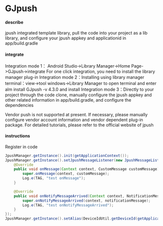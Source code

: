 # GJpush

#### describe
jpush integrated template library, pull the code into your project as a lib library, and configure your jpush appkey and applicationid in app/build.gradle


#### integrate
Integration mode 1： Android Studio->Library Manager->Home Page->GJpush->integrate For one click integration, you need to install the library manager plug-in
Integration mode 2：Installing using library manager terminal：view->tool windows->Library Manager to open terminal and enter alm install GJpush -v 4.3.0 and install
Integration mode 3：Directly to your project through the code clone, manually configure the jpush appkey and other related information in app/build.gradle, and configure the dependencies

Vendor push is not supported at present. If necessary, please manually configure vendor account information and vendor dependent plug-in package. For detailed tutorials, please refer to the official website of jpush

#### instructions
Register in code
```java
JpushManager.getInstance().init(getApplicationContext());
JpushManager.getInstance().setJpushMessageListener(new JpushMessageListener(){
    @Override
    public void onMessage(Context context, CustomMessage customMessage) {
        super.onMessage(context, customMessage);
        Log.e(TAG, "test onMessage");
    }

    @Override
    public void onNotifyMessageArrived(Context context, NotificationMessage notificationMessage) {
        super.onNotifyMessageArrived(context, notificationMessage);
        Log.e(TAG, "test onNotifyMessageArrived");
    }
});
JpushManager.getInstance().setAlias(DeviceIdUtil.getDeviceId(getApplicationContext()));